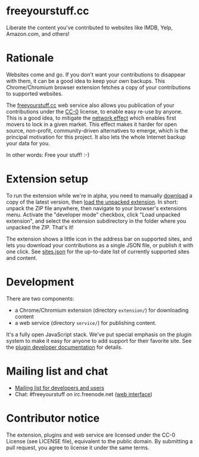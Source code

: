 # freeyourstuff.cc

Liberate the content you've contributed to websites like IMDB, Yelp, Amazon.com, and others!

# Rationale

Websites come and go. If you don't want your contributions to disappear with them, it can be a good idea to keep your own backups. This Chrome/Chromium browser extension fetches a copy of your contributions to supported websites.

The [freeyourstuff.cc](http://freeyourstuff.cc/) web service also allows you publication of your contributions under the [CC-0](https://creativecommons.org/publicdomain/zero/1.0/) license, to enable easy re-use by anyone. This is a good idea, to mitigate the [network effect](https://en.wikipedia.org/wiki/Network_effect) which enables first movers to lock in a given market. This effect makes it harder for open source, non-profit, community-driven alternatives to emerge, which is the principal motivation for this project. It also lets the whole Internet backup your data for you.

In other words: Free your stuff! :-)

# Extension setup

To run the extension while we're in alpha, you need to manually [download](https://github.com/eloquence/freeyourstuff.cc/archive/master.zip) a copy of the latest version, then [load the unpacked extension](https://developer.chrome.com/extensions/getstarted#unpacked). In short: unpack the ZIP file anywhere, then navigate to your browser's extensions menu. Activate the "developer mode" checkbox, click "Load unpacked extension", and select the extension subdirectory in the folder where you unpacked the ZIP. That's it!

The extension shows a little icon in the address bar on supported sites, and lets you download your contributions as a single JSON file, or publish it with one click. See [sites.json](https://raw.githubusercontent.com/eloquence/freeyourstuff.cc/master/extension/sites.json) for the up-to-date list of currently supported sites and content.

# Development

There are two components:

- a Chrome/Chromium extension (directory `extension/`) for downloading content
- a web service (directory `service/`) for publishing content.

It's a fully open JavaScript stack. We've put special emphasis on the plugin system to make it easy for anyone to add support for their favorite site. See the [plugin developer documentation](http://freeyourstuff.cc/plugins) for details.

# Mailing list and chat

* [Mailing list for developers and users](http://www.freelists.org/list/freeyourstuff)
* Chat: #freeyourstuff on irc.freenode.net ([web interface](https://webchat.freenode.net/?channels=freeyourstuff))

# Contributor notice

The extension, plugins and web service are licensed under the CC-0 License (see LICENSE file),
equivalent to the public domain. By submitting a pull request, you agree to license it
under the same terms.
